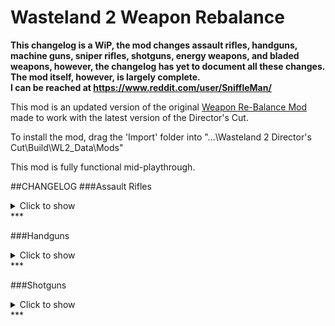 # Wasteland 2 Weapon Rebalance

**This changelog is a WiP, the mod changes assault rifles, handguns, machine guns, sniper rifles, shotguns, energy weapons, and bladed weapons, however, the changelog has yet to document all these changes. The mod itself, however, is largely complete.  
I can be reached at https://www.reddit.com/user/SniffleMan/**

This mod is an updated version of the original [Weapon Re-Balance Mod](https://forums.inxile-entertainment.com/viewtopic.php?f=18&t=10719)
made to work with the latest version of the Director's Cut.

To install the mod, drag the 'Import' folder into "...\Wasteland 2 Director's Cut\Build\WL2_Data\Mods"

This mod is fully functional mid-playthrough.

##CHANGELOG
###Assault Rifles 
<details>
  <summary>Click to show </summary>
  Design goal: Moderate DMG, medium range (giving Sniper Rifle a niche) with optional 3x burst, good penetration.

* Burst mode is moderately inaccurate, requiring good accuracy mods. G41 was too accurate with mods for burst
headshot (easily reaching 100%). Fix some guns (AUG, G3 & FN-Fal etc) being useless due to low damage.

* Even without headshot, a burst from high end AR deals around ~220 dmg with potential crits x1.5 damage 
(high crit %), that puts its potential damage in the moderate category per turn.

* Each Tier, there's originally one fast and one slower AR. Build on that design philosophy: The AR with 5 AP burst
means a fast character with 10 AP can burst 2x per turn, doing major damage.

Vanilla/Modded | Name | Tier | AP per Shot/Burst | Ammo Type | Ammo Capacity | Critical Multiplier | Damage | Chance to Jam | Armor Penetration | Range
:--:|:--:|:--:|:--:|:--:|:--:|:--:|:--:|:--:|:--:|:--:
Vanilla | M1 | 1-1 | 4/- | 5.56mm | 8 | 1.5x | 07-12 | 2% | 2 | 20m
Modded | M1 | 1-1 | 5/- | 5.56mm | 30 | 1.5x | 06-12 | 3% | 2 | 20m

Vanilla/Modded | Name | Tier | AP per Shot/Burst | Ammo Type | Ammo Capacity | Critical Multiplier | Damage | Chance to Jam | Armor Penetration | Range
:--:|:--:|:--:|:--:|:--:|:--:|:--:|:--:|:--:|:--:|:--:
Vanilla | M14 | 1-2 | 5/- | 5.56mm | 20 | 2.0x | 14-18 | 2% | 2 | 28m
Modded | M14 | 1-2 | 5/- | 5.56mm | 20 | 2.2x | 07-13 | 3% | 2 | 22m

Vanilla/Modded | Name | Tier | AP per Shot/Burst | Ammo Type | Ammo Capacity | Critical Multiplier | Damage | Chance to Jam | Armor Penetration | Range
:--:|:--:|:--:|:--:|:--:|:--:|:--:|:--:|:--:|:--:|:--:
Vanilla | Rust Bucket | 1-3 | 4/- | 5.56mm | 20 | 1.7x | 09-14 | 3% | 2 | 22m
Modded | Rust Bucket | 1-3 | 5/- | 5.56mm | 20 | 1.5x | 10-14 | 5% | 2 | 18m

Vanilla/Modded | Name | Tier | AP per Shot/Burst | Ammo Type | Ammo Capacity | Critical Multiplier | Damage | Chance to Jam | Armor Penetration | Range
:--:|:--:|:--:|:--:|:--:|:--:|:--:|:--:|:--:|:--:|:--:
Vanilla | M4 Carbine | 2-1 | 5/7 | 5.56mm | 30 | 1.5x | 19-27 | 3% | 3 | 20m
Modded | M4 Carbine | 2-1 | 5/7 | 5.56mm | 30 | 1.5x | 19-27 | 4% | 3 | 20m

Vanilla/Modded | Name | Tier | AP per Shot/Burst | Ammo Type | Ammo Capacity | Critical Multiplier | Damage | Chance to Jam | Armor Penetration | Range
:--:|:--:|:--:|:--:|:--:|:--:|:--:|:--:|:--:|:--:|:--:
Vanilla | Sweetness | 2-1 | 4/6 | 5.56mm | 30 | 1.8x | 44-60 | 3% | 5 | 20m
Modded | Sweetness | 2-1 | 5/7 | 5.56mm | 30 | 1.5x | 45-55 | 2% | 6 | 20m

Vanilla/Modded | Name | Tier | AP per Shot/Burst | Ammo Type | Ammo Capacity | Critical Multiplier | Damage | Chance to Jam | Armor Penetration | Range
:--:|:--:|:--:|:--:|:--:|:--:|:--:|:--:|:--:|:--:|:--:
Vanilla | FAMAS | 2-2 | 4/6 | 5.56mm | 25 | 1.7x | 17-30 | 3% | 3 | 24m
Modded | FAMAS | 2-2 | 4/5 | 5.56mm | 25 | 1.7x | 14-21 | 4% | 3 | 24m

Vanilla/Modded | Name | Tier | AP per Shot/Burst | Ammo Type | Ammo Capacity | Critical Multiplier | Damage | Chance to Jam | Armor Penetration | Range
:--:|:--:|:--:|:--:|:--:|:--:|:--:|:--:|:--:|:--:|:--:
Vanilla | Wegman Aether Corrupter | 2-2+ | 6/- | 5.56mm | 6 | 2.2x | 20-35 | 2% | 4 | 20m
Modded | Wegman Aether Corrupter | 2-2+ | 5/7 | 7.62mm | 30 | 2.4x | 35-55 | 3% | 6 | 22m

Vanilla/Modded | Name | Tier | AP per Shot/Burst | Ammo Type | Ammo Capacity | Critical Multiplier | Damage | Chance to Jam | Armor Penetration | Range
:--:|:--:|:--:|:--:|:--:|:--:|:--:|:--:|:--:|:--:|:--:
Vanilla | HK33 | 3-1 | 4/6 | 5.56mm | 20 | 1.6x | 25-35 | 2% | 4 | 22m
Modded | HK33 | 3-1 | 4/5 | 5.56mm | 20 | 1.6x | 16-25 | 3% | 4 | 20m

Vanilla/Modded | Name | Tier | AP per Shot/Burst | Ammo Type | Ammo Capacity | Critical Multiplier | Damage | Chance to Jam | Armor Penetration | Range
:--:|:--:|:--:|:--:|:--:|:--:|:--:|:--:|:--:|:--:|:--:
Vanilla | M16 | 3-2 | 5/7 | 5.56mm | 30 | 1.6x | 45-59 | 2% | 4 | 20m
Modded | M16 | 3-2 | 5/7 | 5.56mm | 30 | 1.6x | 27-38 | 3% | 4 | 24m

Vanilla/Modded | Name | Tier | AP per Shot/Burst | Ammo Type | Ammo Capacity | Critical Multiplier | Damage | Chance to Jam | Armor Penetration | Range
:--:|:--:|:--:|:--:|:--:|:--:|:--:|:--:|:--:|:--:|:--:
Vanilla | M16 (Bowling) | 3-2+ | 5/7 | 5.56mm | 30 | 1.6x | 45-59 | 95% | 4 | 20m
Modded | M16 (Bowling) | 3-2+ | 5/7 | 5.56mm | 30 | 1.6x | 27-38 | 95% | 4 | 24m

Vanilla/Modded | Name | Tier | AP per Shot/Burst | Ammo Type | Ammo Capacity | Critical Multiplier | Damage | Chance to Jam | Armor Penetration | Range
:--:|:--:|:--:|:--:|:--:|:--:|:--:|:--:|:--:|:--:|:--:
Vanilla | AK-47 | 4-1 | 4/6 | 7.62mm | 30 | 2.4x | 40-57 | 3% | 5 | 22m
Modded | AK-47 | 4-1 | 5/7 | 7.62mm | 30 | 2.4x | 30-50 | 4% | 6 | 22m

Vanilla/Modded | Name | Tier | AP per Shot/Burst | Ammo Type | Ammo Capacity | Critical Multiplier | Damage | Chance to Jam | Armor Penetration | Range
:--:|:--:|:--:|:--:|:--:|:--:|:--:|:--:|:--:|:--:|:--:
Vanilla | AUG | 4-2 | 5/7 | 5.56mm | 30 | 1.7x | 70-85 | 3% | 5 | 19m
Modded | AUG | 4-2 | 4/5 | 5.56mm | 30 | 1.7x | 26-32 | 2% | 6 | 22m

Vanilla/Modded | Name | Tier | AP per Shot/Burst | Ammo Type | Ammo Capacity | Critical Multiplier | Damage | Chance to Jam | Armor Penetration | Range
:--:|:--:|:--:|:--:|:--:|:--:|:--:|:--:|:--:|:--:|:--:
Vanilla | G3 | 5-1 | 4/6 | 7.62mm | 30 | 1.7x | 64-77 | 2% | 6 | 28m
Modded | G3 | 5-1 | 5/7 | 7.62mm | 30 | 1.7x | 40-66 | 2% | 8 | 22m

Vanilla/Modded | Name | Tier | AP per Shot/Burst | Ammo Type | Ammo Capacity | Critical Multiplier | Damage | Chance to Jam | Armor Penetration | Range
:--:|:--:|:--:|:--:|:--:|:--:|:--:|:--:|:--:|:--:|:--:
Vanilla | AK-97 | 5-2 | 5/7 | 7.62mm | 30 | 1.5x | 100-125 | 2% | 6 | 20m
Modded | AK-97 | 5-2 | 4/5 | 7.62mm | 30 | 1.5x | 30-40 | 2% | 8 | 24m

Vanilla/Modded | Name | Tier | AP per Shot/Burst | Ammo Type | Ammo Capacity | Critical Multiplier | Damage | Chance to Jam | Armor Penetration | Range
:--:|:--:|:--:|:--:|:--:|:--:|:--:|:--:|:--:|:--:|:--:
Vanilla | FN-FAL | 6-1 | 4/6 | 7.62mm | 30 | 1.5x | 90-107 | 2% | 7 | 26m
Modded | FN-FAL | 6-1 | 4/5 | 7.62mm | 30 | 1.5x | 35-50 | 2% | 8 | 24m

Vanilla/Modded | Name | Tier | AP per Shot/Burst | Ammo Type | Ammo Capacity | Critical Multiplier | Damage | Chance to Jam | Armor Penetration | Range
:--:|:--:|:--:|:--:|:--:|:--:|:--:|:--:|:--:|:--:|:--:
Vanilla | G41 | 6-2 | 5/7 | 7.62mm | 30 | 1.6x | 150-180 | 2% | 7 | 23m
Modded | G41 | 6-2 | 5/7 | 7.62mm | 30 | 1.6x | 57-75 | 2% | 8 | 25m
</details>
***

###Handguns
<details>
  <summary>Click to show </summary>
  Design goal: Moderate DMG, average range (longer than shotguns but less than AR), low penetration.
  
* Fires larger rounds (presumed ACP/Hollowpoint) than AR. IF it pentrates should deal more damage. Guns firing 0.45 cal should damage basically close to a Sniper Rifle but short range, low pen.

* An optimal Pistol Ranger requires 9 or 10 AP. 9 AP Ranger can use 3AP Handguns, firing 3 rounds per turn. 10 AP Ranger can wield 4AP Handguns and fire 1 aimed headshot and 1 normal round per turn.

* .45 handguns with a Scope are popular with big game hunters, so don't underestimate them! http://www.fieldandstream.com/articles/...er-hunting

Vanilla/Modded | Name | Tier | AP per Shot/Burst | Ammo Type | Ammo Capacity | Critical Multiplier | Damage | Chance to Jam | Armor Penetration | Range
:--:|:--:|:--:|:--:|:--:|:--:|:--:|:--:|:--:|:--:|:--:
Vanilla | Ol' Navy Revolver | 1-2 | 4/- | .38 Cal | 6 | 2.0x | 10-14 | 3% | 6 | 10m
Modded | Ol' Navy Revolver | 1-2 | 4/- | .38 Cal | 6 | 1.7x | 10-16 | 4% | 2 | 14m

Vanilla/Modded | Name | Tier | AP per Shot/Burst | Ammo Type | Ammo Capacity | Critical Multiplier | Damage | Chance to Jam | Armor Penetration | Range
:--:|:--:|:--:|:--:|:--:|:--:|:--:|:--:|:--:|:--:|:--:
Vanilla | The Blix | 1-2+ | 3/- | .38 Cal | 6 | 1.6x | 12-17 | 4% | 1 | 10m
Modded | The Blix | 1-2+ | 4/- | .38 Cal | 6 | 1.7x | 15-20 | 4% | 2 | 14m

Vanilla/Modded | Name | Tier | AP per Shot/Burst | Ammo Type | Ammo Capacity | Critical Multiplier | Damage | Chance to Jam | Armor Penetration | Range
:--:|:--:|:--:|:--:|:--:|:--:|:--:|:--:|:--:|:--:|:--:
Vanilla | .38 Semi-Automatic | 1-3 | 3/- | .38 Cal | 6 | 2.0x | 07-09 | 3% | 1 | 13m
Modded | .38 Semi-Automatic | 1-3 | 3/- | .38 Cal | 6 | 1.6x | 10-15 | 4% | 2 | 16m

Vanilla/Modded | Name | Tier | AP per Shot/Burst | Ammo Type | Ammo Capacity | Critical Multiplier | Damage | Chance to Jam | Armor Penetration | Range
:--:|:--:|:--:|:--:|:--:|:--:|:--:|:--:|:--:|:--:|:--:
Vanilla | Marakov | 2-1 | 3/- | .38 Cal | 8 | 1.8x | 10-15 | 3% | 2 | 12m
Modded | Marakov | 2-1 | 3/- | .38 Cal | 8 | 1.8x | 10-20 | 4% | 3 | 16m

Vanilla/Modded | Name | Tier | AP per Shot/Burst | Ammo Type | Ammo Capacity | Critical Multiplier | Damage | Chance to Jam | Armor Penetration | Range
:--:|:--:|:--:|:--:|:--:|:--:|:--:|:--:|:--:|:--:|:--:
Vanilla | Midnight Special | 2-2 | 3/- | .38 Cal | 6 | 1.7x | 14-20 | 2% | 2 | 11m
Modded | Midnight Special | 2-2 | 2/- | .38 Cal | 6 | 1.5x | 08-14 | 3% | 3 | 14m

Vanilla/Modded | Name | Tier | AP per Shot/Burst | Ammo Type | Ammo Capacity | Critical Multiplier | Damage | Chance to Jam | Armor Penetration | Range
:--:|:--:|:--:|:--:|:--:|:--:|:--:|:--:|:--:|:--:|:--:
Vanilla | .38 Revolver | 3-1 | 3/- | .38 Cal | 6 | 1.6x | 19-24 | 3% | 3 | 10m
Modded | .38 Revolver | 3-1 | 4/- | .38 Cal | 6 | 1.6x | 20-30 | 0% | 4 | 16m

Vanilla/Modded | Name | Tier | AP per Shot/Burst | Ammo Type | Ammo Capacity | Critical Multiplier | Damage | Chance to Jam | Armor Penetration | Range
:--:|:--:|:--:|:--:|:--:|:--:|:--:|:--:|:--:|:--:|:--:
Vanilla | FFS Benetto | 3-2 | 4/- | 9mm | 12 | 1.5x | 36-42 | 4% | 3 | 14m
Modded | FFS Benetto | 3-2 | 4/- | 9mm | 12 | 1.5x | 25-35 | 5% | 4 | 18m

Vanilla/Modded | Name | Tier | AP per Shot/Burst | Ammo Type | Ammo Capacity | Critical Multiplier | Damage | Chance to Jam | Armor Penetration | Range
:--:|:--:|:--:|:--:|:--:|:--:|:--:|:--:|:--:|:--:|:--:
Vanilla | FFS Benetto (Bowling) | 3-2+ | 4/- | 9mm | 12 | 1.5x | 36-42 | 95% | 3 | 14m
Modded | FFS Benetto (Bowling) | 3-2+ | 4/- | 9mm | 12 | 1.5x | 25-35 | 95% | 4 | 18m

Vanilla/Modded | Name | Tier | AP per Shot/Burst | Ammo Type | Ammo Capacity | Critical Multiplier | Damage | Chance to Jam | Armor Penetration | Range
:--:|:--:|:--:|:--:|:--:|:--:|:--:|:--:|:--:|:--:|:--:
Vanilla | Click 17 | 4-1 | 3/- | 9mm | 12 | 1.5x | 33-38 | 2% | 4 | 12m
Modded | Click 17 | 4-1 | 3/- | 9mm | 12 | 1.5x | 25-35 | 3% | 6 | 18m

Vanilla/Modded | Name | Tier | AP per Shot/Burst | Ammo Type | Ammo Capacity | Critical Multiplier | Damage | Chance to Jam | Armor Penetration | Range
:--:|:--:|:--:|:--:|:--:|:--:|:--:|:--:|:--:|:--:|:--:
Vanilla | .45 Peace Keeper | 4-2 | 4/- | .45 Cal | 6 | 2.0x | 57-65 | 0% | 4 | 9m
Modded | .45 Peace Keeper | 4-2 | 4/- | .45 Cal | 6 | 2.0x | 34-60 | 0% | 6 | 16m

Vanilla/Modded | Name | Tier | AP per Shot/Burst | Ammo Type | Ammo Capacity | Critical Multiplier | Damage | Chance to Jam | Armor Penetration | Range
:--:|:--:|:--:|:--:|:--:|:--:|:--:|:--:|:--:|:--:|:--:
Vanilla | .45 Widow Maker | 5-1 | 3/- | .45 Cal | 6 | 1.5x | 44-53 | 0% | 5 | 11m
Modded | .45 Widow Maker | 5-1 | 4/- | .45 Cal | 6 | 1.5x | 50-90 | 0% | 8 | 20m

Vanilla/Modded | Name | Tier | AP per Shot/Burst | Ammo Type | Ammo Capacity | Critical Multiplier | Damage | Chance to Jam | Armor Penetration | Range
:--:|:--:|:--:|:--:|:--:|:--:|:--:|:--:|:--:|:--:|:--:
Vanilla | Click 19 | 5-2 | 4/- | 9mm | 15 | 1.5x | 76-86 | 2% | 5 | 13m
Modded | Click 19 | 5-2 | 3/- | 9mm | 15 | 1.5x | 30-50 | 2% | 8 | 18m

Vanilla/Modded | Name | Tier | AP per Shot/Burst | Ammo Type | Ammo Capacity | Critical Multiplier | Damage | Chance to Jam | Armor Penetration | Range
:--:|:--:|:--:|:--:|:--:|:--:|:--:|:--:|:--:|:--:|:--:
Vanilla | Wasteland Hawk | 6-1 | 3/- | .45 Cal | 7 | 1.5x | 66-76 | 2% | 6 | 14m
Modded | Wasteland Hawk | 6-1 | 3/- | .45 Cal | 7 | 1.5x | 50-90 | 2% | 8 | 18m

Vanilla/Modded | Name | Tier | AP per Shot/Burst | Ammo Type | Ammo Capacity | Critical Multiplier | Damage | Chance to Jam | Armor Penetration | Range
:--:|:--:|:--:|:--:|:--:|:--:|:--:|:--:|:--:|:--:|:--:
Vanilla | M1911 | 6-2 | 4/- | .45 Cal | 7 | 1.5x | 100-135 | 0% | 7 | 15m
Modded | M1911 | 6-2 | 4/- | .45 Cal | 7 | 1.5x | 60-110 | 2% | 8 | 18m

Vanilla/Modded | Name | Tier | AP per Shot/Burst | Ammo Type | Ammo Capacity | Critical Multiplier | Damage | Chance to Jam | Armor Penetration | Range
:--:|:--:|:--:|:--:|:--:|:--:|:--:|:--:|:--:|:--:|:--:
Vanilla | Gold Engraved Derringer | Unqiue | 3/- | .38 Cal | 2 | 2.0x | 08-09 | 3% | 2 | 16m
Modded | Gold Engraved Derringer | Unqiue | 2/- | .38 Cal | 2 | 2.0x | 10-16 | 2% | 3 | 14m

Vanilla/Modded | Name | Tier | AP per Shot/Burst | Ammo Type | Ammo Capacity | Critical Multiplier | Damage | Chance to Jam | Armor Penetration | Range
:--:|:--:|:--:|:--:|:--:|:--:|:--:|:--:|:--:|:--:|:--:
Vanilla | Rose's Thorn | Unqiue | 3/- | 12 Gauge | 1 | 2.0x | 05-13 | 3% | 1 | 9m
Modded | Rose's Thorn | Unqiue | 4/- | 12 Gauge | 1 | 2.0x | 25-50 | 2% | 2 | 14m
</details>
***

###Shotguns
<details>
  <summary>Click to show </summary>
  Design Goal: High DMG, close range AoE. Low PEN, great at clearing soft targets but not able to plow through armored foes.

* Currently shotguns overall are very weak (except for OU, Spaz, Jack), with single-fire shotguns dealing very low damage. It's just not rewarding to get into your enemy's face and tickle them. 

* Boost all shotgun damage, but reduce PEN, making it a niche weapon against soft targets where it shines. Still useful against groups of high armored enemies, but weak against a single armored target.

* Added weapon mods to shotguns, should help to compete with assault rifles.

Vanilla/Modded | Name | Tier | AP per Shot/Burst | Ammo Type | Ammo Capacity | Critical Multiplier | Damage | Chance to Jam | Armor Penetration | Range
:--:|:--:|:--:|:--:|:--:|:--:|:--:|:--:|:--:|:--:|:--:
Vanilla | Pump Shotgun | 1-1 | 5/- | 12 Gauge | 7 | 1.5x | 09-14 | 2% | 1 | 12m
Modded | Pump Shotgun | 1-1 | 4/- | 12 Gauge | 7 | 1.5x | 14-20 | 2% | 1 | 12m

Vanilla/Modded | Name | Tier | AP per Shot/Burst | Ammo Type | Ammo Capacity | Critical Multiplier | Damage | Chance to Jam | Armor Penetration | Range
:--:|:--:|:--:|:--:|:--:|:--:|:--:|:--:|:--:|:--:|:--:
Vanilla | Sawed-Off | 1-2 | 5/7 | 12 Gauge | 2 | 1.5x | 13-19 | 2% | 1 | 9m
Modded | Sawed-Off | 1-2 | 4/5 | 12 Gauge | 2 | 1.5x | 14-18 | 2% | 1 | 9m

Vanilla/Modded | Name | Tier | AP per Shot/Burst | Ammo Type | Ammo Capacity | Critical Multiplier | Damage | Chance to Jam | Armor Penetration | Range
:--:|:--:|:--:|:--:|:--:|:--:|:--:|:--:|:--:|:--:|:--:
Vanilla | Coach Gun | 2-1 | 5/- | 12 Gauge | 2 | 2.0x | 20-24 | 2% | 2 | 12m
Modded | Coach Gun | 2-1 | 5/- | 12 Gauge | 2 | 2.0x | 21-28 | 2% | 2 | 12m

Vanilla/Modded | Name | Tier | AP per Shot/Burst | Ammo Type | Ammo Capacity | Critical Multiplier | Damage | Chance to Jam | Armor Penetration | Range
:--:|:--:|:--:|:--:|:--:|:--:|:--:|:--:|:--:|:--:|:--:
Vanilla | The Red Ryder Rides Again | 2-1+ | 5/- | 12 Gauge | 1 | 2.0x | 38-43 | 2% | 3 | 14m
Modded | The Red Ryder Rides Again | 2-1+ | 4/- | 12 Gauge | 1 | 2.0x | 34-42 | 2% | 2 | 16m

Vanilla/Modded | Name | Tier | AP per Shot/Burst | Ammo Type | Ammo Capacity | Critical Multiplier | Damage | Chance to Jam | Armor Penetration | Range
:--:|:--:|:--:|:--:|:--:|:--:|:--:|:--:|:--:|:--:|:--:
Vanilla | Lever Action | 2-2 | 6/- | 12 Gauge | 5 | 2.0x | 33-49 | 2% | 2 | 10m
Modded | Lever Action | 2-2 | 4/- | 12 Gauge | 5 | 2.0x | 24-40 | 2% | 2 | 10m

Vanilla/Modded | Name | Tier | AP per Shot/Burst | Ammo Type | Ammo Capacity | Critical Multiplier | Damage | Chance to Jam | Armor Penetration | Range
:--:|:--:|:--:|:--:|:--:|:--:|:--:|:--:|:--:|:--:|:--:
Vanilla | The Roach | 2-2+ | 5/- | 12 Gauge | 12 | 2.0x | 32-39 | 0% | 2 | 8m
Modded | The Roach | 2-2+ | 4/6 | 12 Gauge | 6 | 1.8x | 28-45 | 2% | 2 | 12m

Vanilla/Modded | Name | Tier | AP per Shot/Burst | Ammo Type | Ammo Capacity | Critical Multiplier | Damage | Chance to Jam | Armor Penetration | Range
:--:|:--:|:--:|:--:|:--:|:--:|:--:|:--:|:--:|:--:|:--:
Vanilla | M-37 Pump Action | 3-1 | 6/- | 12 Gauge | 6 | 1.6x | 41-48 | 2% | 3 | 12m
Modded | M-37 Pump Action | 3-1 | 4/- | 12 Gauge | 6 | 1.6x | 28-45 | 2% | 3 | 12m

Vanilla/Modded | Name | Tier | AP per Shot/Burst | Ammo Type | Ammo Capacity | Critical Multiplier | Damage | Chance to Jam | Armor Penetration | Range
:--:|:--:|:--:|:--:|:--:|:--:|:--:|:--:|:--:|:--:|:--:
Vanilla | M-37 Pump Action (Bowling) | 3-1+ | 6/- | 12 Gauge | 6 | 1.6x | 41-48 | 95% | 3 | 12m
Modded | M-37 Pump Action (Bowling) | 3-1+ | 4/- | 12 Gauge | 6 | 1.6x | 28-45 | 95% | 3 | 12m

Vanilla/Modded | Name | Tier | AP per Shot/Burst | Ammo Type | Ammo Capacity | Critical Multiplier | Damage | Chance to Jam | Armor Penetration | Range
:--:|:--:|:--:|:--:|:--:|:--:|:--:|:--:|:--:|:--:|:--:
Vanilla | SOSG | 3-2 | 5/- | 12 Gauge | 6 | 2.0x | 47-58 | 2% | 3 | 9m
Modded | SOSG | 3-2 | 4/- | 12 Gauge | 12 | 2.0x | 25-50 | 2% | 3 | 14m

Vanilla/Modded | Name | Tier | AP per Shot/Burst | Ammo Type | Ammo Capacity | Critical Multiplier | Damage | Chance to Jam | Armor Penetration | Range
:--:|:--:|:--:|:--:|:--:|:--:|:--:|:--:|:--:|:--:|:--:
Vanilla | Over Under | 4-1 | 5/6 | 12 Gauge | 2 | 2.0x | 61-65 | 2% | 4 | 10m
Modded | Over Under | 4-1 | 3/4 | 12 Gauge | 2 | 2.0x | 28-45 | 2% | 5 | 13m

Vanilla/Modded | Name | Tier | AP per Shot/Burst | Ammo Type | Ammo Capacity | Critical Multiplier | Damage | Chance to Jam | Armor Penetration | Range
:--:|:--:|:--:|:--:|:--:|:--:|:--:|:--:|:--:|:--:|:--:
Vanilla | Street Cleaner | 4-2 | 6/- | 12 Gauge | 20 | 2.0x | 81-90 | 2% | 4 | 13m
Modded | Street Cleaner | 4-2 | 4/- | 12 Gauge | 20 | 2.0x | 35-60 | 2% | 5 | 13m

Vanilla/Modded | Name | Tier | AP per Shot/Burst | Ammo Type | Ammo Capacity | Critical Multiplier | Damage | Chance to Jam | Armor Penetration | Range
:--:|:--:|:--:|:--:|:--:|:--:|:--:|:--:|:--:|:--:|:--:
Vanilla | Hoblet's Problem Solver | 4-3+ | 5/7 | 12 Gauge | 2 | 2.0x | 27-32 | 2% | 4 | 13m
Modded | Hoblet's Problem Solver | 4-3+ | 3/4 | 12 Gauge | 2 | 2.0x | 30-50 | 3% | 5 | 13m

Vanilla/Modded | Name | Tier | AP per Shot/Burst | Ammo Type | Ammo Capacity | Critical Multiplier | Damage | Chance to Jam | Armor Penetration | Range
:--:|:--:|:--:|:--:|:--:|:--:|:--:|:--:|:--:|:--:|:--:
Vanilla | The Holdup | 5-1 | 5/- | 12 Gauge | 5 | 2.0x | 77-84 | 2% | 5 | 9m
Modded | The Holdup | 5-1 | 4/- | 12 Gauge | 7 | 1.5x | 55-80 | 2% | 7 | 13m

Vanilla/Modded | Name | Tier | AP per Shot/Burst | Ammo Type | Ammo Capacity | Critical Multiplier | Damage | Chance to Jam | Armor Penetration | Range
:--:|:--:|:--:|:--:|:--:|:--:|:--:|:--:|:--:|:--:|:--:
Vanilla | Tactical Shotgun | 5-2 | 6/- | 12 Gauge | 7 | 1.5x | 110-125 | 2% | 5 | 12m
Modded | Tactical Shotgun | 5-2 | 3/- | 12 Gauge | 5 | 2.0x | 35-60 | 2% | 7 | 13m

Vanilla/Modded | Name | Tier | AP per Shot/Burst | Ammo Type | Ammo Capacity | Critical Multiplier | Damage | Chance to Jam | Armor Penetration | Range
:--:|:--:|:--:|:--:|:--:|:--:|:--:|:--:|:--:|:--:|:--:
Vanilla | Spaz-12 | 6-1 | 5/7 | 12 Gauge | 9 | 2.0x | 105-129 | 2% | 6 | 11m
Modded | Spaz-12 | 6-1 | 5/8 | 12 Gauge | 9 | 2.0x | 55-80 | 2% | 7 | 13m

Vanilla/Modded | Name | Tier | AP per Shot/Burst | Ammo Type | Ammo Capacity | Critical Multiplier | Damage | Chance to Jam | Armor Penetration | Range
:--:|:--:|:--:|:--:|:--:|:--:|:--:|:--:|:--:|:--:|:--:
Vanilla | Jackhammer | 6-2 | 6/8 | 12 Gauge | 10 | 2.0x | 168-182 | 2% | 6 | 13m
Modded | Jackhammer | 6-2 | -/7 | 12 Gauge | 10 | 2.0x | 55-80 | 2% | 7 | 13m

Vanilla/Modded | Name | Tier | AP per Shot/Burst | Ammo Type | Ammo Capacity | Critical Multiplier | Damage | Chance to Jam | Armor Penetration | Range
:--:|:--:|:--:|:--:|:--:|:--:|:--:|:--:|:--:|:--:|:--:
Vanilla | Crowd Control Shotgun | Unique | -/3 | 12 Gauge | 2 | 1.3x | 28-42 | 2% | 7 | 10m
Modded | Crowd Control Shotgun | Unique | -/3 | 12 Gauge | 2 | 1.3x | 50-70 | 2% | 7 | 10m

Vanilla/Modded | Name | Tier | AP per Shot/Burst | Ammo Type | Ammo Capacity | Critical Multiplier | Damage | Chance to Jam | Armor Penetration | Range
:--:|:--:|:--:|:--:|:--:|:--:|:--:|:--:|:--:|:--:|:--:
Vanilla | Mississippi Mule | Unique | -/4 | 12 Gauge | 2 | 1.2x | 10-14 | 2% | 2 | 9m
Modded | Mississippi Mule | Unique | -/5 | 12 Gauge | 2 | 1.2x | 12-18 | 2% | 1 | 9m
</details>
***
